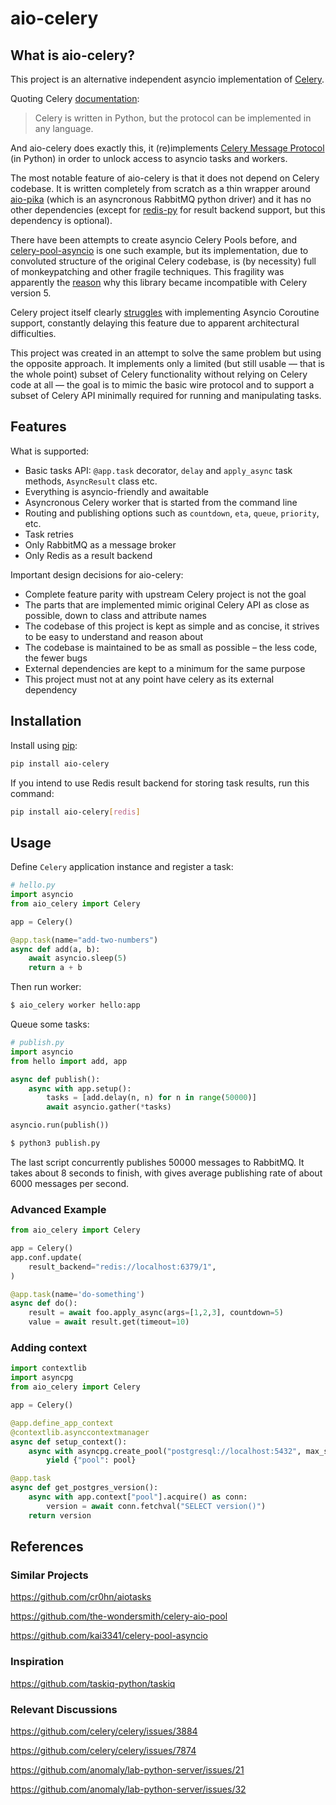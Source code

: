 aio-celery
==========

What is aio-celery?
-------------------

This project is an alternative independent asyncio implementation of [Celery](https://docs.celeryq.dev).


Quoting Celery [documentation](https://docs.celeryq.dev/en/latest/getting-started/introduction.html#what-s-a-task-queue):

> Celery is written in Python, but the protocol can be implemented in any language.

And aio-celery does exactly this, it (re)implements
[Celery Message Protocol](https://docs.celeryq.dev/en/latest/internals/protocol.html)
(in Python) in order to unlock access to asyncio tasks and workers. 

The most notable feature of aio-celery is that it does not depend on Celery codebase.
It is written completely from scratch as a thin wrapper around [aio-pika](https://github.com/mosquito/aio-pika)
(which is an asyncronous RabbitMQ python driver)
and it has no other dependencies (except for [redis-py](https://github.com/redis/redis-py) for result backend support, but this dependency is optional).

There have been attempts to create asyncio Celery Pools before, and [celery-pool-asyncio](https://pypi.org/project/celery-pool-asyncio/)
is one such example, but its implementation, due to convoluted structure 
of the original Celery codebase, is (by necessity) full of monkeypatching and other
fragile techniques. This fragility was apparently the [reason](https://github.com/kai3341/celery-pool-asyncio/issues/29)
why this library became incompatible with Celery version 5.

Celery project itself clearly [struggles](https://github.com/celery/celery/issues/7874) with implementing Asyncio Coroutine support,
constantly delaying this feature due to apparent architectural difficulties.

This project was created in an attempt to solve the same problem but using the opposite approach.
It implements only a limited (but still usable — that is the whole point) subset of Celery functionality
without relying on Celery code at all — the goal is to mimic the basic
wire protocol and to support a subset of Celery API minimally required for running and manipulating
tasks.

Features
--------

What is supported:

* Basic tasks API: `@app.task` decorator, `delay` and `apply_async` task methods, `AsyncResult` class etc.
* Everything is asyncio-friendly and awaitable
* Asyncronous Celery worker that is started from the command line
* Routing and publishing options such as `countdown`, `eta`, `queue`, `priority`, etc.
* Task retries
* Only RabbitMQ as a message broker
* Only Redis as a result backend

Important design decisions for aio-celery:

* Complete feature parity with upstream Celery project is not the goal
* The parts that are implemented mimic original Celery API as close as possible, down to
class and attribute names
* The codebase of this project is kept as simple and as concise, it strives to be easy to understand and reason about
* The codebase is maintained to be as small as possible – the less code, the fewer bugs
* External dependencies are kept to a minimum for the same purpose
* This project must not at any point have celery as its external dependency 

Installation
------------
Install using [pip](https://pip.pypa.io/en/stable/getting-started/):

```bash
pip install aio-celery
```

If you intend to use Redis result backend for storing task results, run this command:
```bash
pip install aio-celery[redis]
```

Usage
-----
Define `Celery` application instance and register a task:
```python
# hello.py
import asyncio
from aio_celery import Celery

app = Celery()

@app.task(name="add-two-numbers")
async def add(a, b):
    await asyncio.sleep(5)
    return a + b
```

Then run worker:

```bash
$ aio_celery worker hello:app
```

Queue some tasks:

```python
# publish.py
import asyncio
from hello import add, app

async def publish():
    async with app.setup():
        tasks = [add.delay(n, n) for n in range(50000)]
        await asyncio.gather(*tasks)

asyncio.run(publish())
```
```bash
$ python3 publish.py
```
The last script concurrently publishes 50000 messages to RabbitMQ. It takes about 8 seconds to finish,
with gives average publishing rate of about 6000 messages per second.


### Advanced Example

```python
from aio_celery import Celery

app = Celery()
app.conf.update(
    result_backend="redis://localhost:6379/1",
)

@app.task(name='do-something')
async def do():
    result = await foo.apply_async(args=[1,2,3], countdown=5)
    value = await result.get(timeout=10)
```

### Adding context


```python
import contextlib
import asyncpg
from aio_celery import Celery

app = Celery()

@app.define_app_context
@contextlib.asynccontextmanager
async def setup_context():
    async with asyncpg.create_pool("postgresql://localhost:5432", max_size=10) as pool:
        yield {"pool": pool}

@app.task
async def get_postgres_version():
    async with app.context["pool"].acquire() as conn:
        version = await conn.fetchval("SELECT version()")
    return version

```

References
----------

### Similar Projects

https://github.com/cr0hn/aiotasks

https://github.com/the-wondersmith/celery-aio-pool

https://github.com/kai3341/celery-pool-asyncio

### Inspiration

https://github.com/taskiq-python/taskiq

### Relevant Discussions

https://github.com/celery/celery/issues/3884

https://github.com/celery/celery/issues/7874

https://github.com/anomaly/lab-python-server/issues/21

https://github.com/anomaly/lab-python-server/issues/32